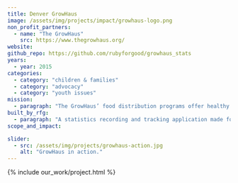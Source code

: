 ```yaml
---
title: Denver GrowHaus
image: /assets/img/projects/impact/growhaus-logo.png
non_profit_partners:
  - name: "The GrowHaus"
    src: https://www.thegrowhaus.org/
website:
github_repo: https://github.com/rubyforgood/growhaus_stats
years:
  - year: 2015
categories:
  - category: "children & families"
  - category: "advocacy"
  - category: "youth issues"
mission:
  - paragraph: "The GrowHaus’ food distribution programs offer healthy and affordable food options."
built_by_rfg:
  - paragraph: "A statistics recording and tracking application made for the folks at The GrowHaus."
scope_and_impact:

slider:
  - src: /assets/img/projects/growhaus-action.jpg
    alt: "GrowHaus in action."
---
```


{% include our_work/project.html %}
